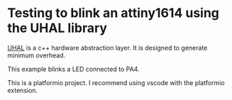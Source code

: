 
# Testing to blink an attiny1614 using the UHAL library

[UHAL](https://github.com/haarer/uhal) is a c++ hardware abstraction layer. It is designed to generate minimum overhead.

This example blinks a LED connected to PA4.

This is a platformio project. I recommend using vscode with the platformio extension.




